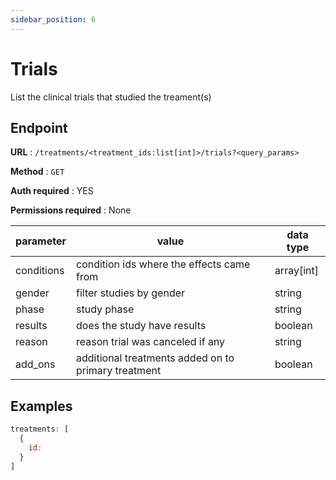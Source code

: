 ```yaml
---
sidebar_position: 6
---
```


# Trials

List the clinical trials that studied the treament(s)

## Endpoint

**URL** : `/treatments/<treatment_ids:list[int]>/trials?<query_params>`

**Method** : `GET`

**Auth required** : YES

**Permissions required** : None

| parameter  | value                                               | data type  |
|------------|-----------------------------------------------------|------------|
| conditions | condition ids where the effects came from           | array[int] |
| gender     | filter studies by gender                            | string     |
| phase      | study phase                                         | string     |
| results    | does the study have results                         | boolean    |
| reason     | reason trial was canceled if any                    | string     |
| add_ons    | additional treatments added on to primary treatment | boolean    |


## Examples

```jsx title="GET https://api.mediboard.fyi/treatments/search?q=ambien"
treatments: [
  {
    id: 
  }
]
```
